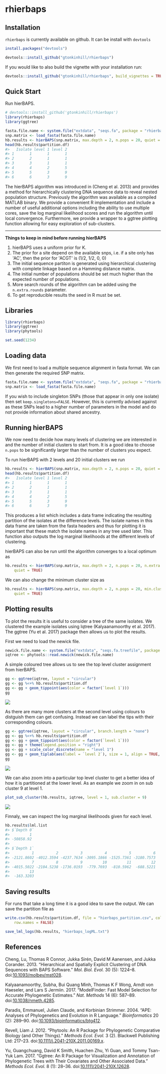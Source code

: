 
<!-- README.md is generated from README.Rmd. Please edit that file -->
rhierbaps
=========

Installation
------------

`rhierbaps` is currently available on github. It can be install with `devtools`

``` r
install.packages("devtools")

devtools::install_github("gtonkinhill/rhierbaps")
```

If you would like to also build the vignette with your installation run:

``` r
devtools::install_github("gtonkinhill/rhierbaps", build_vignettes = TRUE)
```

Quick Start
-----------

Run hierBAPS.

``` r
# devtools::install_github('gtonkinhill/rhierbaps')
library(rhierbaps)
library(ggtree)

fasta.file.name <- system.file("extdata", "seqs.fa", package = "rhierbaps")
snp.matrix <- load_fasta(fasta.file.name)
hb.results <- hierBAPS(snp.matrix, max.depth = 2, n.pops = 20, quiet = TRUE)
head(hb.results$partition.df)
#>   Isolate level 1 level 2
#> 1       1       1       1
#> 2       2       1       1
#> 3       3       1       1
#> 4       4       2       5
#> 5       5       3       9
#> 6       6       3       9
```

The hierBAPS algorithm was introduced in (Cheng et al. 2013) and provides a method for hierarchically clustering DNA sequence data to reveal nested population structure. Previously the algorithm was available as a compiled MATLAB binary. We provide a convenient R implementation and include a number of useful additional options including the ability to use multiple cores, save the log marginal likelihood scores and run the algorithm until local convergence. Furthermore, we provide a wrapper to a ggtree plotting function allowing for easy exploration of sub-clusters.

------------------------------------------------------------------------

**Things to keep in mind before running hierBAPS**

1.  hierBAPS uses a uniform prior for K.
2.  The prior for a site depend on the available snps, i.e. if a site only has 'AC', then the prior for 'ACGT' is (1/2, 1/2, 0, 0)
3.  The initial sequence partiton is generated using hierarchical clustering with complete linkage based on a Hamming distance matrix.
4.  The initial number of populations should be set much higher than the expected number of populations.
5.  More search rounds of the algorithm can be added using the `n.extra.rounds` parameter.
6.  To get reproducible results the seed in R must be set.

Libraries
---------

``` r
library(rhierbaps)
library(ggtree)
library(phytools)

set.seed(1234)
```

Loading data
------------

We first need to load a multiple sequence alignment in fasta format. We can then generate the required SNP matrix.

``` r
fasta.file.name <- system.file("extdata", "seqs.fa", package = "rhierbaps")
snp.matrix <- load_fasta(fasta.file.name)
```

If you wish to include singleton SNPs (those that appear in only one isolate) then set `keep.singletons=FALSE`. However, this is currently advised against as these SNPs lead to a higher number of parameters in the model and do not provide information about shared ancestry.

Running hierBAPS
----------------

We now need to decide how many levels of clustering we are interested in and the number of initial clusters to start from. It is a good idea to choose `n.pops` to be significantly larger than the number of clusters you expect.

To run hierBAPS with 2 levels and 20 initial clusters we run

``` r
hb.results <- hierBAPS(snp.matrix, max.depth = 2, n.pops = 20, quiet = TRUE)
head(hb.results$partition.df)
#>   Isolate level 1 level 2
#> 1       1       1       1
#> 2       2       1       1
#> 3       3       1       1
#> 4       4       2       5
#> 5       5       3       9
#> 6       6       3       9
```

This produces a list which includes a data frame indicating the resulting partition of the isolates at the difference levels. The isolate names in this data frame are taken from the fasta headers and thus for plotting it is important that these match the isolate names in any tree used later. This function also outputs the log marginal likelihoods at the different levels of clustering.

hierBAPS can also be run until the algorithm converges to a local optimum as

``` r
hb.results <- hierBAPS(snp.matrix, max.depth = 2, n.pops = 20, n.extra.rounds = Inf, 
    quiet = TRUE)
```

We can also change the minimum cluster size as

``` r
hb.results <- hierBAPS(snp.matrix, max.depth = 2, n.pops = 20, min.cluster.size = 10, 
    quiet = TRUE)
```

Plotting results
----------------

To plot the results it is useful to consider a tree of the same isolates. We clustered the example isolates using Iqtree (Kalyaanamoorthy et al. 2017). The ggtree (Yu et al. 2017) package then allows us to plot the results.

First we need to load the newick file.

``` r
newick.file.name <- system.file("extdata", "seqs.fa.treefile", package = "rhierbaps")
iqtree <- phytools::read.newick(newick.file.name)
```

A simple coloured tree allows us to see the top level cluster assignment from hierBAPS.

``` r
gg <- ggtree(iqtree, layout = "circular")
gg <- gg %<+% hb.results$partition.df
gg <- gg + geom_tippoint(aes(color = factor(`level 1`)))
gg
```

![](inst/vignette-supp/unnamed-chunk-13-1.png)

As there are many more clusters at the second level using colours to distguish them can get confusing. Instead we can label the tips with their corresponding colours.

``` r
gg <- ggtree(iqtree, layout = "circular", branch.length = "none")
gg <- gg %<+% hb.results$partition.df
gg <- gg + geom_tippoint(aes(color = factor(`level 1`)))
gg <- gg + theme(legend.position = "right")
gg <- gg + scale_color_discrete(name = "level 1")
gg <- gg + geom_tiplab(aes(label = `level 2`), size = 1, align = TRUE, offset = 1)
gg
```

![](inst/vignette-supp/unnamed-chunk-14-1.png)

We can also zoom into a particular top level cluster to get a better idea of how it is partitioned at the lower level. As an example we zoom in on sub cluster 9 at level 1.

``` r
plot_sub_cluster(hb.results, iqtree, level = 1, sub.cluster = 9)
```

![](inst/vignette-supp/unnamed-chunk-15-1.png)

Finnaly, we can inspect the log marginal likelihoods given for each level.

``` r
hb.results$lml.list
#> $`Depth 0`
#>         1 
#> -50858.92 
#> 
#> $`Depth 1`
#>          1          2          3          4          5          6 
#> -2121.8602 -4012.3594 -4237.7634 -3095.1866 -1525.7361 -3180.7573 
#>          7          8          9         10         11         12 
#> -4015.5022 -2104.5238 -1736.0193  -779.7693  -810.5962  -688.5221 
#>         13 
#>  -163.3203
```

Saving results
--------------

For runs that take a long time it is a good idea to save the output. We can save the partition file as

``` r
write.csv(hb.results$partition.df, file = "hierbaps_partition.csv", col.names = TRUE, 
    row.names = FALSE)

save_lml_logs(hb.results, "hierbaps_logML.txt")
```

References
----------

Cheng, Lu, Thomas R Connor, Jukka Sirén, David M Aanensen, and Jukka Corander. 2013. “Hierarchical and Spatially Explicit Clustering of DNA Sequences with BAPS Software.” *Mol. Biol. Evol.* 30 (5): 1224–8. doi:[10.1093/molbev/mst028](https://doi.org/10.1093/molbev/mst028).

Kalyaanamoorthy, Subha, Bui Quang Minh, Thomas K F Wong, Arndt von Haeseler, and Lars S Jermiin. 2017. “ModelFinder: Fast Model Selection for Accurate Phylogenetic Estimates.” *Nat. Methods* 14 (6): 587–89. doi:[10.1038/nmeth.4285](https://doi.org/10.1038/nmeth.4285).

Paradis, Emmanuel, Julien Claude, and Korbinian Strimmer. 2004. “APE: Analyses of Phylogenetics and Evolution in R Language.” *Bioinformatics* 20 (2): 289–90. doi:[10.1093/bioinformatics/btg412](https://doi.org/10.1093/bioinformatics/btg412).

Revell, Liam J. 2012. “Phytools: An R Package for Phylogenetic Comparative Biology (and Other Things).” *Methods Ecol. Evol.* 3 (2). Blackwell Publishing Ltd: 217–23. doi:[10.1111/j.2041-210X.2011.00169.x](https://doi.org/10.1111/j.2041-210X.2011.00169.x).

Yu, Guangchuang, David K Smith, Huachen Zhu, Yi Guan, and Tommy Tsan-Yuk Lam. 2017. “Ggtree: An R Package for Visualization and Annotation of Phylogenetic Trees with Their Covariates and Other Associated Data.” *Methods Ecol. Evol.* 8 (1): 28–36. doi:[10.1111/2041-210X.12628](https://doi.org/10.1111/2041-210X.12628).
